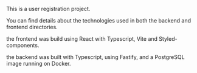This is a user registration project.

You can find details about the technologies used in both the backend and frontend directories.

the frontend was build using React with Typescript, Vite and Styled-components.

the backend was built with Typescript, using Fastify, and a PostgreSQL image running on Docker.
